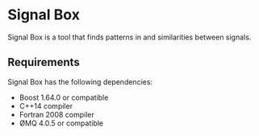 # Signal Box

Signal Box is a tool that finds patterns in and similarities between signals.

## Requirements

Signal Box has the following dependencies:

 - Boost 1.64.0 or compatible
 - C++14 compiler
 - Fortran 2008 compiler
 - ØMQ 4.0.5 or compatible
